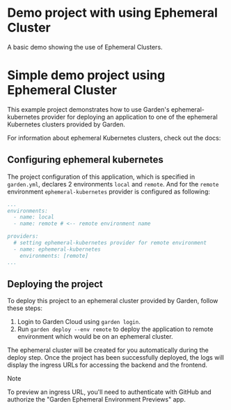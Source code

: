 # Demo project with using Ephemeral Cluster

A basic demo showing the use of Ephemeral Clusters.


# Simple demo project using Ephemeral Cluster

This example project demonstrates how to use Garden's ephemeral-kubernetes provider for deploying an application to one of the ephemeral Kubernetes clusters provided by Garden.

For information about ephemeral Kubernetes clusters, check out the docs:

<!-- todo: uncomment and add this link after page is live https://docs.garden.io/basics/ephemeral-clusters -->

## Configuring ephemeral kubernetes

The project configuration of this application, which is specified in `garden.yml`, declares 2 environments `local` and `remote`. And for the `remote` environment `ephemeral-kubernetes` provider is configured as following:

```yaml
...
environments:
  - name: local
  - name: remote # <-- remote environment name

providers:
  # setting ephemeral-kubernetes provider for remote environment
  - name: ephemeral-kubernetes
    environments: [remote]
...
```

## Deploying the project

To deploy this project to an ephemeral cluster provided by Garden, follow these steps:

1. Login to Garden Cloud using `garden login`.
2. Run `garden deploy --env remote` to deploy the application to remote environment which would be on an ephemeral cluster.

The ephemeral cluster will be created for you automatically during the deploy step. Once the project has been successfully deployed, the logs will display the ingress URLs for accessing the backend and the frontend.

> [!NOTE]
> To preview an ingress URL, you'll need to authenticate with GitHub and authorize the "Garden Ephemeral Environment Previews" app.
